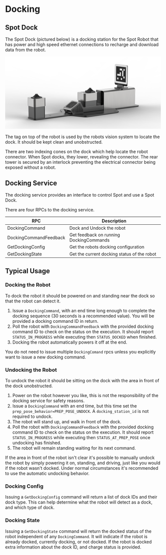 <!--
Copyright (c) 2021 Boston Dynamics, Inc.  All rights reserved.

Downloading, reproducing, distributing or otherwise using the SDK Software
is subject to the terms and conditions of the Boston Dynamics Software
Development Kit License (20191101-BDSDK-SL).
-->

# Docking

## Spot Dock

The Spot Dock (pictured below) is a docking station for the Spot Robot that has power and high speed ethernet connections to recharge and download data from the robot.

![dock_rendering](images/dock_transparent_white.png)

The tag on top of the robot is used by the robots vision system to locate the dock. It should be kept clean and unobstructed.

There are two indexing cones on the dock which help locate the robot connector. When Spot docks, they lower, revealing the connector. The rear tower is secured by an interlock preventing the electrical connector being exposed without a robot.

## Docking Service

The docking service provides an interface to control Spot and use a Spot Dock.

There are four RPCs to the docking service.

| RPC  | Description |
| ---- | ----------- |
| DockingCommand | Dock and Undock the robot |
| DockingCommandFeedback | Get feedback on running DockingCommands |
| GetDockingConfig | Get the robots docking configuration |
| GetDockingState | Get the current docking status of the robot |

## Typical Usage
### Docking the Robot
To dock the robot it should be powered on and standing near the dock so that the robot can detect it.
1. Issue a `DockingCommand`, with an end time long enough to complete the docking sequence (30 seconds is a recommended value). You will be provided a docking command ID in return.
2. Poll the robot with `DockingCommandFeedback` with the provided docking command ID to check on the status on the execution. It should report `STATUS_IN_PROGRESS` while executing then `STATUS_DOCKED` when finished.
3. Docking the robot automatically powers it off at the end.

You do not need to issue multiple `DockingComand` rpcs unless you explicitly want to issue a new docking command.

### Undocking the Robot
To undock the robot it should be sitting on the dock with the area in front of the dock unobstructed.
1. Power on the robot however you like, this is not the responsibility of the docking service for safety reasons.
2. Issue a `DockingCommand` with an end time, but this time set the `prep_pose_behavior=PREP_POSE_UNDOCK`. A `docking_station_id` is not required to undock.
2. The robot will stand up, and walk in front of the dock.
3. Poll the robot with `DockingCommandFeedback` with the provided docking command ID to check on the status on the execution. It should report `STATUS_IN_PROGRESS` while executing then `STATUS_AT_PREP_POSE` once undocking has finished.
4. The robot will remain standing waiting for its next command.

If the area in front of the robot isn't clear it's possible to manually undock the robot by simply powering it on, standing, and driving, just like you would if the robot wasn't docked. Under normal circumstances it's recommended to use the automatic undocking behavior.

### Docking Config
Issuing a `GetDockingConfig` command will return a list of dock IDs and their dock type. This can help determine what the robot will detect as a dock, and which type of dock.

### Docking State
Issuing a `GetDockingState` command will return the docked status of the robot independent of any `DockingCommand`. It will indicate if the robot is already docked, currently docking, or not docked.
If the robot is docked extra information about the dock ID, and charge status is provided.

